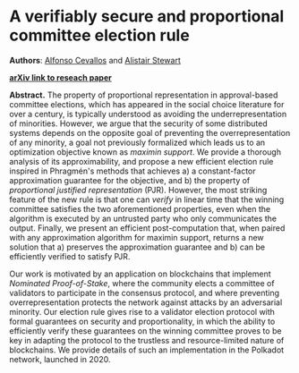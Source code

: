 # A verifiably secure and proportional committee election rule

**Authors**: [Alfonso Cevallos](/team_members/alfonso.html) and [Alistair Stewart](/team_members/alistair.html)

**[arXiv link to reseach paper](https://arxiv.org/abs/2004.12990)**

**Abstract.** The property of proportional representation in approval-based committee elections, which has appeared in the social choice literature for over a century, is typically understood as avoiding the underrepresentation of minorities. However, we argue that the security of some distributed systems depends on the opposite goal of preventing the overrepresentation of any minority, a goal not previously formalized which leads us to an optimization objective known as *maximin support*. We provide a thorough analysis of its approximability, and propose a new efficient election rule inspired in Phragmén's methods 
that achieves a) a constant-factor approximation guarantee for the objective, and b) the property of *proportional justified representation* (PJR). However, the most striking feature of the new rule is that one can *verify* in linear time that the winning committee satisfies the two aforementioned properties, even when the algorithm is executed by an untrusted party who only communicates the output. Finally, we present an efficient post-computation that, when paired with any approximation algorithm for maximin support, returns a new solution that a) preserves the approximation guarantee and b) can be efficiently verified to satisfy PJR.

Our work is motivated by an application on blockchains that implement *Nominated Proof-of-Stake*, where the community elects a committee of validators to participate in the consensus protocol, and where preventing overrepresentation protects the network against attacks by an adversarial minority. Our election rule gives rise to a validator election protocol with formal guarantees on security and proportionality, in which the ability to efficiently verify these guarantees on the winning committee proves to be key in adapting the protocol to the trustless and resource-limited nature of blockchains. 
We provide details of such an implementation in the Polkadot network, launched in 2020.